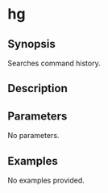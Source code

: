 # hg

## Synopsis

Searches command history.

## Description



## Parameters
No parameters.
## Examples
No examples provided.
